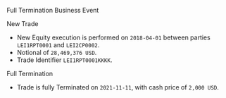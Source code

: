 Full Termination Business Event

New Trade

- New Equity execution is performed on `2018-04-01` between parties `LEI1RPT0001` and `LEI2CP0002`. 
- Notional of `28,469,376 USD`.
- Trade Identifier `LEI1RPT0001KKKK`.

Full Termination

- Trade is fully Terminated on `2021-11-11`, with cash price of `2,000 USD`.